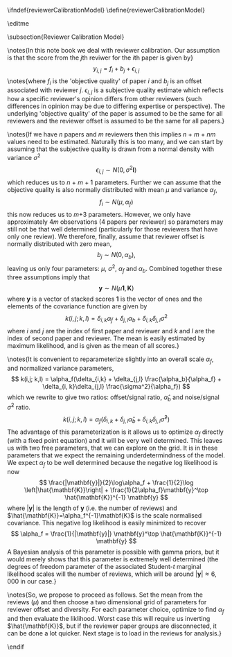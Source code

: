 \ifndef{reviewerCalibrationModel}
\define{reviewerCalibrationModel}

\editme

\subsection{Reviewer Calibration Model}

\notes{In this note book we deal with reviewer calibration. Our assumption is
that the score from the $j$th reviwer for the $i$th paper is given by}
$$
y_{i,j} = f_i + b_j + \epsilon_{i, j}
$$
\notes{where $f_i$ is the 'objective quality' of paper $i$ and $b_j$ is an
offset associated with reviewer $j$. $\epsilon_{i,j}$ is a subjective
quality estimate which reflects how a specific reviewer's opinion
differs from other reviewers (such differences in opinion may be due to
differing expertise or perspective). The underlying 'objective
quality' of the paper is assumed to be the same for all reviewers and
the reviewer offset is assumed to be the same for all papers.}

\notes{If we have $n$ papers and $m$ reviewers then this implies $n$ + $m$ +
$nm$ values need to be estimated. Naturally this is too many, and we can
start by assuming that the subjective quality is drawn from a normal
density with variance $\sigma^2$ $$
\epsilon_{i, j} \sim N(0, \sigma^2 \mathbf{I})
$$ which reduces us to $n$ + $m$ + 1 parameters. Further we can assume
that the objective quality is also normally distributed with mean $\mu$
and variance $\alpha_f$, $$
f_i \sim N(\mu, \alpha_f)
$$ this now reduces us to $m$+3 parameters. However, we only have
approximately $4m$ observations (4 papers per reviewer) so parameters
may still not be that well determined (particularly for those reviewers
that have only one review). We therefore, finally, assume that reviewer
offset is normally distributed with zero mean, $$
b_j \sim N(0, \alpha_b),
$$ leaving us only four parameters: $\mu$, $\sigma^2$, $\alpha_f$ and
$\alpha_b$. Combined together these three assumptions imply that $$
\mathbf{y} \sim N(\mu \mathbf{1}, \mathbf{K})
$$ where $\mathbf{y}$ is a vector of stacked scores $\mathbf{1}$ is the
vector of ones and the elements of the covariance function are given by
$$
k(i,j; k,l) = \delta_{i,k} \alpha_f + \delta_{j,l} \alpha_b + \delta_{i, k}\delta_{j,l} \sigma^2
$$ where $i$ and $j$ are the index of first paper and reviewer and $k$
and $l$ are the index of second paper and reviewer. The mean is easily
estimated by maximum likelihood, and is given as the mean of all scores.}

\notes{It is convenient to reparameterize slightly into an overall scale
$\alpha_f$, and normalized variance parameters, $$
k(i,j; k,l) = \alpha_f(\delta_{i,k}  + \delta_{j,l} \frac{\alpha_b}{\alpha_f} + \delta_{i, k}\delta_{j,l} \frac{\sigma^2}{\alpha_f})
$$ which we rewrite to give two ratios: offset/signal ratio,
$\hat{\alpha}_b$ and noise/signal $\hat{\sigma}^2$ ratio. $$
k(i,j; k,l) = \alpha_f(\delta_{i,k}  + \delta_{j,l} \hat{\alpha}_b + \delta_{i, k}\delta_{j,l} \hat{\sigma}^2)
$$ The advantage of this parameterization is it allows us to optimize
$\alpha_f$ directly (with a fixed point equation) and it will be very
well determined. This leaves us with two free parameters, that we can
explore on the grid. It is in these parameters that we expect the
remaining underdetermindness of the model. We expect $\alpha_f$ to be
well determined because the negative log likelihood is now $$
\frac{|\mathbf{y}|}{2}\log\alpha_f + \frac{1}{2}\log  \left|\hat{\mathbf{K}}\right| + \frac{1}{2\alpha_f}\mathbf{y}^\top \hat{\mathbf{K}}^{-1} \mathbf{y}
$$ where $|\mathbf{y}|$ is the length of $\mathbf{y}$ (i.e. the number
of reviews) and $\hat{\mathbf{K}}=\alpha_f^{-1}\mathbf{K}$ is the scale
normalised covariance. This negative log likelihood is easily minimized
to recover $$
\alpha_f = \frac{1}{|\mathbf{y}|} \mathbf{y}^\top \hat{\mathbf{K}}^{-1} \mathbf{y}
$$ A Bayesian analysis of this parameter is possible with gamma priors,
but it would merely shows that this parameter is extremely well
determined (the degrees of freedom parameter of the associated
Student-$t$ marginal likelihood scales will the number of reviews, which
will be around $|\mathbf{y}| \approx 6,000$ in our case.}

\notes{So, we propose to proceed as follows. Set the mean from the reviews
($\mu$) and then choose a two dimensional grid of parameters for
reviewer offset and diversity. For each parameter choice, optimize to
find $\alpha_f$ and then evaluate the liklihood. Worst case this will
require us inverting $\hat{\mathbf{K}}$, but if the reviewer paper
groups are disconnected, it can be done a lot quicker. Next stage is to
load in the reviews for analysis.}

\endif
